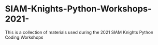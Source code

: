 # SIAM-Knights-Python-Workshops-2021-
This is a collection of materials used during the 2021 SIAM Knights Python Coding Workshops
